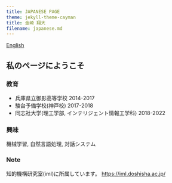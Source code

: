 ```yaml
---
title: JAPANESE PAGE
theme: jekyll-theme-cayman
title: 金崎 翔大
filename: japanese.md
--- 
```

<a href="../">English</a>
## 私のページにようこそ
### 教育
- 兵庫県立御影高等学校 2014-2017
- 駿台予備学校(神戸校) 2017-2018
- 同志社大学(理工学部, インテリジェント情報工学科) 2018-2022

### 興味
機械学習, 自然言語処理, 対話システム

### Note
知的機構研究室(iml)に所属しています。
https://iml.doshisha.ac.jp/
